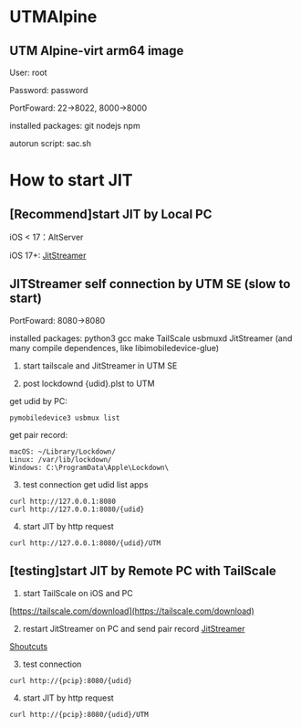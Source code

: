 # UTMAlpine
## UTM Alpine-virt arm64 image
User: root

Password: password

PortFoward: 22->8022, 8000->8000

installed packages: git nodejs npm

autorun script: sac.sh

# How to start JIT
## [Recommend]start JIT by Local PC
iOS < 17：AltServer

iOS 17+: [JitStreamer](https://github.com/jawshoeadan/JitStreamer)


## JITStreamer self connection by UTM SE (slow to start)

PortFoward: 8080->8080

installed packages: python3 gcc make TailScale usbmuxd JitStreamer (and many compile dependences, like libimobiledevice-glue)

1. start tailscale and JitStreamer in UTM SE
   
2. post lockdownd {udid}.plst to UTM
   
get udid by PC:
```
pymobiledevice3 usbmux list
```

get pair record:
```
macOS: ~/Library/Lockdown/
Linux: /var/lib/lockdown/
Windows: C:\ProgramData\Apple\Lockdown\
```

3. test connection get udid list apps
```
curl http://127.0.0.1:8080
curl http://127.0.0.1:8080/{udid}
```

4. start JIT by http request
```
curl http://127.0.0.1:8080/{udid}/UTM
```

## [testing]start JIT by Remote PC with TailScale

1. start TailScale on iOS and PC

[https://tailscale.com/download](https://tailscale.com/download)

2. restart JitStreamer on PC and send pair record
[JitStreamer](https://github.com/jawshoeadan/JitStreamer)

[Shoutcuts](https://www.icloud.com/shortcuts/f34906a2792e4f4b81b639a6853af403)

3. test connection
```
curl http://{pcip}:8080/{udid}
```

4. start JIT by http request
```
curl http://{pcip}:8080/{udid}/UTM
```

